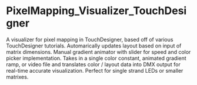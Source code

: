 # PixelMapping_Visualizer_TouchDesigner
A visualizer for pixel mapping in TouchDesigner, based off of various TouchDesigner tutorials. Automarically updates layout based on input of matrix dimensions. Manual gradient animator with slider for speed and color picker implementation. Takes in a single color constant, animated gradient ramp, or video file and translates color / layout data into DMX output for real-time accurate visualization. Perfect for single strand LEDs or smaller matrixes.   
